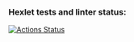 ### Hexlet tests and linter status:
[![Actions Status](https://github.com/usernaimandrey/rails-project-66/workflows/hexlet-check/badge.svg)](https://github.com/usernaimandrey/rails-project-66/actions)